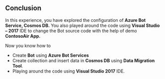 ## Conclusion

In this experience, you have explored the configuration of **Azure Bot Service, Cosmos DB.** You also played around the code using **Visual Studio – 2017** IDE to change the Bot source code with the help of demo **ContosoAir App.**

Now you know how to

- Create **Bot** using **Azure Bot Services**
- Create collection and insert data in **Cosmos DB** using **Data Migration Tool**.
- Playing around the code using **Visual Studio 2017** IDE.